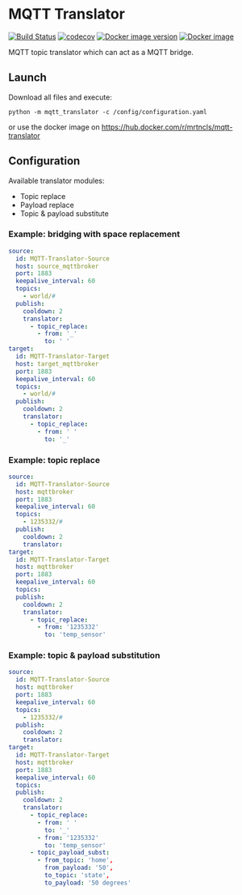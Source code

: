 # MQTT Translator

[![Build Status](https://travis-ci.com/mrtncls/mqtt-translator.svg?branch=master)](https://travis-ci.com/mrtncls/mqtt-translator)
[![codecov](https://codecov.io/gh/mrtncls/mqtt-translator/branch/master/graph/badge.svg)](https://codecov.io/gh/mrtncls/mqtt-translator)
[![Docker image version](https://images.microbadger.com/badges/version/mrtncls/mqtt-translator.svg)](https://hub.docker.com/r/mrtncls/mqtt-translator)
[![Docker image](https://images.microbadger.com/badges/image/mrtncls/mqtt-translator.svg)](https://hub.docker.com/r/mrtncls/mqtt-translator)

MQTT topic translator which can act as a MQTT bridge.

## Launch

Download all files and execute:

```
python -m mqtt_translator -c /config/configuration.yaml
```

or use the docker image on https://hub.docker.com/r/mrtncls/mqtt-translator

## Configuration

Available translator modules:

- Topic replace
- Payload replace
- Topic & payload substitute

### Example: bridging with space replacement

```yaml
source:
  id: MQTT-Translator-Source
  host: source_mqttbroker
  port: 1883
  keepalive_interval: 60
  topics:
    - world/#
  publish:
    cooldown: 2
    translator:
      - topic_replace:
        - from: '_' 
          to: ' '
target:
  id: MQTT-Translator-Target
  host: target_mqttbroker
  port: 1883
  keepalive_interval: 60
  topics:
    - world/#
  publish:
    cooldown: 2
    translator:
      - topic_replace:
        - from: ' ' 
          to: '_'
```

### Example: topic replace

```yaml
source:
  id: MQTT-Translator-Source
  host: mqttbroker
  port: 1883
  keepalive_interval: 60
  topics:
    - 1235332/#
  publish:
    cooldown: 2
    translator:
target:
  id: MQTT-Translator-Target
  host: mqttbroker
  port: 1883
  keepalive_interval: 60
  topics:
  publish:
    cooldown: 2
    translator:
      - topic_replace:
        - from: '1235332' 
          to: 'temp_sensor'
```

### Example: topic & payload substitution

```yaml
source:
  id: MQTT-Translator-Source
  host: mqttbroker
  port: 1883
  keepalive_interval: 60
  topics:
    - 1235332/#
  publish:
    cooldown: 2
    translator:
target:
  id: MQTT-Translator-Target
  host: mqttbroker
  port: 1883
  keepalive_interval: 60
  topics:
  publish:
    cooldown: 2
    translator:
      - topic_replace:
        - from: ' ' 
          to: '_'
        - from: '1235332' 
          to: 'temp_sensor'
      - topic_payload_subst:
        - from_topic: 'home',
          from_payload: '50',
          to_topic: 'state',
          to_payload: '50 degrees'
```
